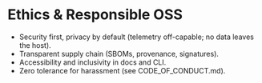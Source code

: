 # Ethics & Responsible OSS
- Security first, privacy by default (telemetry off-capable; no data leaves the host).
- Transparent supply chain (SBOMs, provenance, signatures).
- Accessibility and inclusivity in docs and CLI.
- Zero tolerance for harassment (see CODE_OF_CONDUCT.md).
